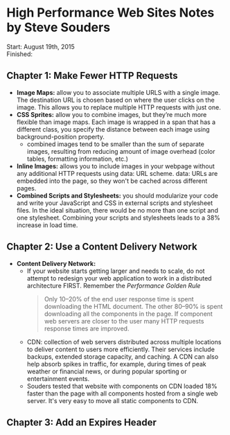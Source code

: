 # High Performance Web Sites Notes <br/> by Steve Souders

Start: August 19th, 2015 <br/>
Finished: 

## Chapter 1: Make Fewer HTTP Requests
- **Image Maps:**
  allow you to associate multiple URLS with a single image. The destination URL is chosen based on where the user clicks on the image. This allows you to replace multiple HTTP requests with just one.<br/>
- **CSS Sprites:**
  allow you to combine images, but they’re much more flexible than image maps. Each image is wrapped in a span that has a different class, you specify the distance between each image using background-position property.
  - combined images tend to be smaller than the sum of separate images, resulting from reducing amount of image overhead (color tables, formatting information, etc.) <br/>
- **Inline Images:**
  allows you to include images in your webpage without any additional HTTP requests using data: URL scheme. data: URLs are embedded into the page, so they won't be cached across different pages.<br/>
- **Combined Scripts and Stylesheets:**
  you should modularize your code and write your JavaScript and CSS in external scripts and stylesheet files. In the ideal situation, there would be no more than one script and one stylesheet. Combining your scripts and stylesheets leads to a 38% increase in load time. 

## Chapter 2: Use a Content Delivery Network
- **Content Delivery Network:**
  - If your website starts getting larger and needs to scale, do not attempt to redesign your web application to work in a distributed architecture FIRST. Remember the *Performance Golden Rule* 
    > Only 10–20% of the end user response time is spent downloading the HTML document. The other 80–90% is spent downloading all the components in the page.
  If component web servers are closer to the user many HTTP requests response times are improved. 
  - CDN: collection of web servers distributed across multiple locations to deliver content to users more efficiently. Their services include backups, extended storage capacity, and caching. A CDN can also help absorb spikes in traffic, for example, during times of peak weather or financial news, or during popular sporting or entertainment events.
  - Souders tested that website with components on CDN loaded 18% faster than the page with all components hosted from a single web server. It's very easy to move all static components to CDN.

## Chapter 3: Add an Expires Header
  
